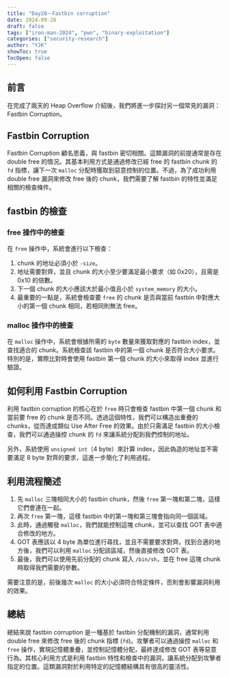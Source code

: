 ```yaml
---
title: "Day28－Fastbin corruption"
date: 2024-09-28
draft: false
tags: ["iron-man-2024", "pwn", "binary-exploitation"]
categories: ["security-research"]
author: "YJK"
showToc: true
TocOpen: false
---
```



## 前言

在完成了兩天的 Heap Overflow 介紹後，我們將進一步探討另一個常見的漏洞：Fastbin Corruption。

## Fastbin Corruption

Fastbin Corruption 顧名思義，與 fastbin 密切相關。這類漏洞的前提通常是存在 double free 的情況。其基本利用方式是通過修改已經 free 的 fastbin chunk 的 `fd` 指標，讓下一次 `malloc` 分配時獲取到惡意控制的位置。不過，為了成功利用 double free 漏洞來修改 free 後的 chunk，我們需要了解 fastbin 的特性並滿足相關的檢查條件。

## fastbin 的檢查

### free 操作中的檢查

在 `free` 操作中，系統會進行以下檢查：
1. chunk 的地址必須小於 `-size`。
2. 地址需要對齊，並且 chunk 的大小至少要滿足最小要求（如 0x20），且需是 0x10 的倍數。
3. 下一個 chunk 的大小應該大於最小值且小於 `system_memory` 的大小。
4. 最重要的一點是，系統會檢查要 `free` 的 chunk 是否與當前 fastbin 中對應大小的第一個 chunk 相同，若相同則無法 free。

### malloc 操作中的檢查

在 `malloc` 操作中，系統會根據所需的 `byte` 數量來獲取對應的 fastbin index，並查找適合的 chunk。系統檢查該 fastbin 中的第一個 chunk 是否符合大小要求。特別的是，實際比對時會使用 fastbin 第一個 chunk 的大小來取得 index 並進行驗證。

## 如何利用 Fastbin Corruption

利用 fastbin corruption 的核心在於 `free` 時只會檢查 fastbin 中第一個 chunk 和當前要 free 的 chunk 是否不同。透過這個特性，我們可以構造出重疊的 chunks，從而達成類似 Use After Free 的效果。由於只需滿足 fastbin 的大小檢查，我們可以通過操控 chunk 的 `fd` 來讓系統分配到我們控制的地址。

另外，系統使用 `unsigned int`（4 byte）來計算 index，因此偽造的地址並不需要滿足 8 byte 對齊的要求，這進一步簡化了利用過程。

## 利用流程簡述

1. 先 `malloc` 三塊相同大小的 fastbin chunk，然後 `free` 第一塊和第二塊，這樣它們會連在一起。
2. 再次 `free` 第一塊，這樣 fastbin 中的第一塊和第三塊會指向同一個區域。
3. 此時，通過觸發 `malloc`，我們就能控制這塊 chunk，並可以查找 GOT 表中適合修改的地方。
4. GOT 表應該以 4 byte 為單位進行尋找，並且不需要要求對齊。找到合適的地方後，我們可以利用 `malloc` 分配該區域，然後直接修改 GOT 表。
5. 最後，我們可以使用先前分配的 chunk 寫入 `/bin/sh`，並在 free 這塊 chunk 時取得我們需要的參數。

需要注意的是，前後幾次 `malloc` 的大小必須符合特定條件，否則會影響漏洞利用的效果。


## 總結

總結來說 fastbin corruption 是一種基於 fastbin 分配機制的漏洞，通常利用 double free 來修改 free 後的 chunk 指標 (`fd`)。攻擊者可以通過操控 `malloc` 和 `free` 操作，實現記憶體重疊，並控制記憶體分配，最終達成修改 GOT 表等惡意行為。其核心利用方式是利用 fastbin 特性和檢查中的漏洞，讓系統分配到攻擊者指定的位置。這類漏洞對於利用特定的記憶體結構具有很高的靈活性。